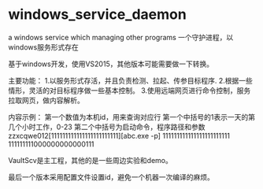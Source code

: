 # windows_service_daemon
a windows service which managing other programs   一个守护进程，以windows服务形式存在


基于windows开发，使用VS2015，其他版本可能需要做一下转换。

主要功能：
1.以服务形式存活，并且负责检测、拉起、传参目标程序.
2.根据一些情形，灵活的对目标程序做一些基本控制。
3.使用远端网页进行命令控制，服务拉取网页，做内容解析。

内容示例：
第一个数值为本机id，用来查询对应行
第一个中括号的1表示一天的第几个小时工作，0-23
第二个中括号为启动命令，程序路径和参数
zzxcqwe012[111111111111111111111111][abc.exe -p]
111111111111111111111111
111111111000000000000111





VaultScv是主工程，其他的是一些周边实验和demo。


最后一个版本采用配置文件设置id，避免一个机器一次编译的麻烦。



























